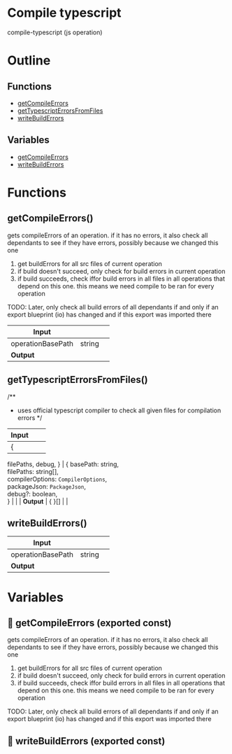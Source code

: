 # Compile typescript

compile-typescript (js operation)



# Outline

## Functions

- [getCompileErrors](#getCompileErrors)
- [getTypescriptErrorsFromFiles](#getTypescriptErrorsFromFiles)
- [writeBuildErrors](#writeBuildErrors)

## Variables

- [getCompileErrors](#getcompileerrors)
- [writeBuildErrors](#writebuilderrors)



# Functions

## getCompileErrors()

gets compileErrors of an operation. if it has no errors, it also check all dependants to see if they have errors, possibly because we changed this one

1) get buildErrors for all src files of current operation
2) if build doesn't succeed, only check for build errors in current operation
3) if build succeeds, check iffor build errors in all files in all operations that depend on this one. this means we need compile to be ran for every operation

TODO: Later, only check all build errors of all dependants if and only if an export blueprint (io) has changed and if this export was imported there


| Input      |    |    |
| ---------- | -- | -- |
| operationBasePath | string |  |,| onlyDependants (optional) | boolean |  |,| manualProjectRoot (optional) | string |  |
| **Output** |    |    |



## getTypescriptErrorsFromFiles()

/**
 * uses official typescript compiler to check all given files for compilation errors
 */


| Input      |    |    |
| ---------- | -- | -- |
| {
  filePaths,
  debug,
} | { basePath: string, <br />filePaths: string[], <br />compilerOptions: `CompilerOptions`, <br />packageJson: `PackageJson`, <br />debug?: boolean, <br /> } |  |
| **Output** | {  }[]   |    |



## writeBuildErrors()

| Input      |    |    |
| ---------- | -- | -- |
| operationBasePath | string |  |,| operationManualProjectRoot (optional) | string |  |,| typerepoManualProjectRoot (optional) | string |  |
| **Output** |    |    |


# Variables

## 📄 getCompileErrors (exported const)

gets compileErrors of an operation. if it has no errors, it also check all dependants to see if they have errors, possibly because we changed this one

1) get buildErrors for all src files of current operation
2) if build doesn't succeed, only check for build errors in current operation
3) if build succeeds, check iffor build errors in all files in all operations that depend on this one. this means we need compile to be ran for every operation

TODO: Later, only check all build errors of all dependants if and only if an export blueprint (io) has changed and if this export was imported there


## 📄 writeBuildErrors (exported const)

